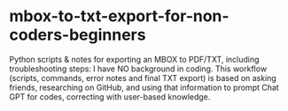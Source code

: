 # mbox-to-txt-export-for-non-coders-beginners
Python scripts &amp; notes for exporting an MBOX to PDF/TXT, including troubleshooting steps: I have NO background in coding. This workflow (scripts, commands, error notes and final TXT export) is based on asking friends,  researching on GitHub, and using that information to prompt Chat GPT for codes, correcting with user-based knowledge.
